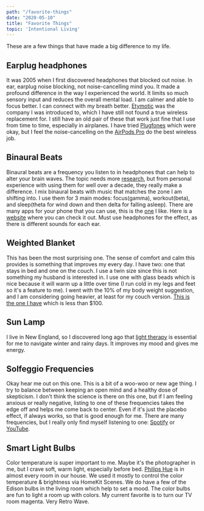 ```yaml
---
path: "/favorite-things"
date: "2020-05-10"
title: "Favorite Things"
topic: 'Intentional Living'
---
```


These are a few things that have made a big difference to my life.

## Earplug headphones
It was 2005 when I first discovered headphones that blocked out noise.  In ear, earplug noise blocking, not noise-cancelling mind you.  It made a profound difference in the way I experienced the world.  It limits so much sensory input and reduces the overall mental load.  I am calmer and able to focus better.  I can connect with my breath better.  [Etymotic](https://www.etymotic.com/consumer/headset-earphones/hf3.html) was the company I was introduced to, which I have still not found a true wireless replacement for.  I still have an old pair of these that work just fine that I use from time to time, especially in airplanes.  I have tried [Plugfones](https://www.plugfones.com/) which were okay, but I feel the noise-cancelling on the [AirPods Pro](https://www.apple.com/airpods-pro/) do the best wireless job.

## Binaural Beats
Binaural beats are a frequency you listen to in headphones that can help to alter your brain waves.  The topic needs more [research](https://www.psychologytoday.com/us/blog/sleep-newzzz/201810/how-can-binaural-beats-help-you-sleep-better), but from personal experience with using them for well over a decade, they really make a difference.  I mix binaural beats with music that matches the zone I am shifting into.  I use them for 3 main modes: focus(gamma), workout(beta), and sleep(theta for wind down and then delta for falling asleep).  There are many apps for your phone that you can use, this is the [one](https://apps.apple.com/us/app/binaural-β/id838752522) I like.  Here is a [website](https://mynoise.net/NoiseMachines/binauralBrainwaveGenerator.php) where you can check it out.  Must use headphones for the effect, as there is different sounds for each ear.

## Weighted Blanket
This has been the most surprising one.  The sense of comfort and calm this provides is something that improves my every day.  I have two: one that stays in bed and one on the couch.  I use a twin size since this is not something my husband is interested in.  I use one with glass beads which is nice because it will warm up a little over time (I run cold in my legs and feet so it's a feature to me).  I went with the 10% of my body weight suggestion, and I am considering going heavier, at least for my couch version.  [This is the one I have](https://smile.amazon.com/dp/B07345G3QG/ref=cm_sw_em_r_mt_dp_U_tubUEbENSCW3J) which is less than $100.


## Sun Lamp
I live in New England, so I discovered long ago that [light therapy](https://www.verilux.com/collections/happylight-therapy-lamps-boxes/products/happylight-lumi) is essential for me to navigate winter and rainy days. It improves my mood and gives me energy.

## Solfeggio Frequencies
Okay hear me out on this one.  This is a bit of a woo-woo or new age thing.  I try to balance between keeping an open mind and a healthy dose of skepticism.  I don't think the science is there on this one, but if I am feeling anxious or really negative, listing to one of these frequencies takes the edge off and helps me come back to center.  Even if it's just the placebo effect, if always works, so that is good enough for me.  There are many frequencies, but I really only find myself listening to one: [Spotify](https://open.spotify.com/track/4L9eWopTf7ssh40rFSQ15z?si=ptm1jX5pSFeiNOy4Yog2Gw) or [YouTube](https://youtu.be/IU13sdrLQ-M).


## Smart Light Bulbs
Color temperature is super important to me.  Maybe it's the photographer in me, but I crave soft, warm light, especially before bed.  [Philips Hue](https://www2.meethue.com/en-us/bulbs) is in almost every room in our house.  We used it mostly to control the color temperature & brightness via HomeKit Scenes.  We do have a few of the Edison bulbs in the living room which help to set a mood.  The color bulbs are fun to light a room up with colors.  My current favorite is to turn our TV room magenta.  Very Retro Wave.